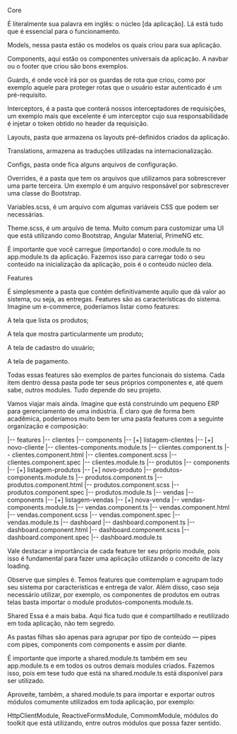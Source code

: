 Core

É literalmente sua palavra em inglês: o núcleo [da aplicação]. Lá está tudo que é essencial para o funcionamento.

Models, nessa pasta estão os modelos os quais criou para sua aplicação.

Components, aqui estão os componentes universais da aplicação. A navbar ou o footer que criou são bons exemplos.

Guards, é onde você irá por os guardas de rota que criou, como por exemplo aquele para proteger rotas que o usuário estar autenticado é um
pré-requisito.

Interceptors, é a pasta que conterá nossos interceptadores de requisições, um exemplo mais que excelente é um interceptor cujo sua
responsabilidade é injetar o token obtido no header da requisição.

Layouts, pasta que armazena os layouts pré-definidos criados da aplicação.

Translations, armazena as traduções utilizadas na internacionalização.

Configs, pasta onde fica alguns arquivos de configuração.

Overrides, é a pasta que tem os arquivos que utilizamos para sobrescrever uma parte terceira. Um exemplo é um arquivo responsável por
sobrescrever uma classe do Bootstrap.

Variables.scss, é um arquivo com algumas variáveis CSS que podem ser necessárias.

Theme.scss, é um arquivo de tema. Muito comum para customizar uma UI que está utilizando como Bootstrap, Angular Material, PrimeNG etc.

É importante que você carregue (importando) o core.module.ts no app.module.ts da aplicação. Fazemos isso para carregar todo o seu conteúdo na inicialização da aplicação, pois é o conteúdo núcleo dela.

Features

É simplesmente a pasta que contém definitivamente aquilo que dá valor ao sistema, ou seja, as entregas. Features são as características do sistema. Imagine um e-commerce, poderíamos listar como features:

A tela que lista os produtos;

A tela que mostra particularmente um produto;

A tela de cadastro do usuário;

A tela de pagamento.

Todas essas features são exemplos de partes funcionais do sistema. Cada item dentro dessa pasta pode ter seus próprios componentes e, até quem sabe, outros modules. Tudo depende do seu projeto.

Vamos viajar mais ainda. Imagine que está construindo um pequeno ERP para gerenciamento de uma indústria. É claro que de forma bem acadêmica, poderíamos muito bem ter uma pasta features com a seguinte organização e composição:

|-- features
    |-- clientes
        |-- components
            |-- [+] listagem-clientes
            |-- [+] novo-cliente
            |-- clientes-components.module.ts
        |-- clientes.component.ts
        |-- clientes.component.html
        |-- clientes.component.scss
        |-- clientes.component.spec
        |-- clientes.module.ts
    |-- produtos
        |-- components
            |-- [+] listagem-produtos
            |-- [+] novo-produto
            |-- produtos-components.module.ts
        |-- produtos.component.ts
        |-- produtos.component.html
        |-- produtos.component.scss
        |-- produtos.component.spec
        |-- produtos.module.ts
    |-- vendas
        |-- components
            |-- [+] listagem-vendas
            |-- [+] nova-venda
            |-- vendas-components.module.ts
        |-- vendas.component.ts
        |-- vendas.component.html
        |-- vendas.component.scss
        |-- vendas.component.spec
        |-- vendas.module.ts
    |-- dashboard
        |-- dashboard.component.ts
        |-- dashboard.component.html
        |-- dashboard.component.scss
        |-- dashboard.component.spec
        |-- dashboard.module.ts

Vale destacar a importância de cada feature ter seu próprio module, pois isso é fundamental para fazer uma aplicação utilizando o conceito de lazy loading.

Observe que simples é. Temos features que comtemplam e agrupam todo seu sistema por características e entrega de valor. Além disso, caso seja necessário utilizar, por exemplo, os componentes de produtos em outras telas basta importar o module produtos-components.module.ts.

Shared
Essa é a mais baba. Aqui fica tudo que é compartilhado e reutilizado em toda aplicação, não tem segredo.

As pastas filhas são apenas para agrupar por tipo de conteúdo — pipes com pipes, components com components e assim por diante.

É importante que importe a shared.module.ts também em seu app.module.ts e em todos os outros demais modules criados. Fazemos isso, pois em tese tudo que está na shared.module.ts está disponível para ser utilizado.

Aproveite, também, a shared.module.ts para importar e exportar outros módulos comumente utilizados em toda aplicação, por exemplo:

HttpClientModule, ReactiveFormsModule, CommomModule, módulos do toolkit que está utilizando, entre outros módulos que possa fazer sentido.
